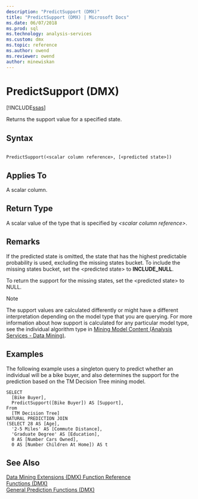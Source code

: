 ```yaml
---
description: "PredictSupport (DMX)"
title: "PredictSupport (DMX) | Microsoft Docs"
ms.date: 06/07/2018
ms.prod: sql
ms.technology: analysis-services
ms.custom: dmx
ms.topic: reference
ms.author: owend
ms.reviewer: owend
author: minewiskan
---
```

# PredictSupport (DMX)
[!INCLUDE[ssas](../includes/applies-to-version/ssas.md)]

  Returns the support value for a specified state.  
  
## Syntax  
  
```  
  
PredictSupport(<scalar column reference>, [<predicted state>])  
```  
  
## Applies To  
 A scalar column.  
  
## Return Type  
 A scalar value of the type that is specified by *\<*scalar column reference*>*.  
  
## Remarks  
 If the predicted state is omitted, the state that has the highest predictable probability is used, excluding the missing states bucket. To include the missing states bucket, set the \<predicted state> to **INCLUDE_NULL**.  
  
 To return the support for the missing states, set the \<predicted state> to NULL.  
  
> [!NOTE]  
>  The support values are calculated differently or might have a different interpretation depending on the model type that you are querying. For more information about how support is calculated for any particular model type, see the individual algorithm type in [Mining Model Content &#40;Analysis Services - Data Mining&#41;](https://docs.microsoft.com/analysis-services/data-mining/mining-model-content-analysis-services-data-mining).  
  
## Examples  
 The following example uses a singleton query to predict whether an individual will be a bike buyer, and also determines the support for the prediction based on the TM Decision Tree mining model.  
  
```  
SELECT  
  [Bike Buyer],  
  PredictSupport([Bike Buyer]) AS [Support],  
From  
  [TM Decision Tree]  
NATURAL PREDICTION JOIN  
(SELECT 28 AS [Age],  
  '2-5 Miles' AS [Commute Distance],  
  'Graduate Degree' AS [Education],  
  0 AS [Number Cars Owned],  
  0 AS [Number Children At Home]) AS t  
```  
  
## See Also  
 [Data Mining Extensions &#40;DMX&#41; Function Reference](../dmx/data-mining-extensions-dmx-function-reference.md)   
 [Functions &#40;DMX&#41;](../dmx/functions-dmx.md)   
 [General Prediction Functions &#40;DMX&#41;](../dmx/general-prediction-functions-dmx.md)  
  
  
